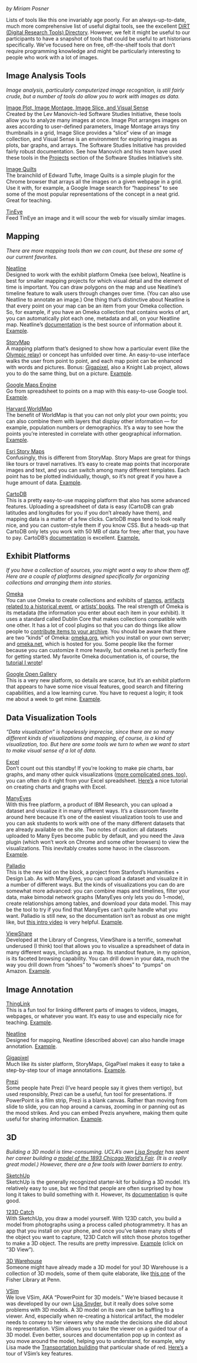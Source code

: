 *by Miriam Posner*

Lists of tools like this one invariably age poorly. For an
always-up-to-date, much more comprehensive list of useful digital tools,
see the excellent [DiRT (Digital Research Tools)
Directory](http://dirtdirectory.org/). However, we felt it might be
useful to our participants to have a snapshot of tools that could be
useful to art historians specifically. We’ve focused here on free,
off-the-shelf tools that don’t require programming knowledge and might
be particularly interesting to people who work with a lot of images.

Image Analysis Tools
--------------------

*Image analysis, particularly computerized image recognition, is still
fairly crude, but a number of tools do allow you to work with images as
data.*

[Image Plot, Image Montage, Image Slice, and Visual
Sense](http://lab.softwarestudies.com/p/software-for-digital-humanities.html)\
Created by the Lev Manovich-led Software Studies Initiative, these tools
allow you to analyze many images at once. Image Plot arranges images on
axes according to user-defined parameters, Image Montage arrays tiny
thumbnails in a grid, Image Slice provides a “slice” view of an image
collection, and Visual Sense is an environment for exploring images as
plots, bar graphs, and arrays. The Software Studies Initiative has
provided fairly robust documentation. See how Manovich and his team have
used these tools in the
[Projects](http://lab.softwarestudies.com/p/research_14.html) section of
the Software Studies Initiative’s site.

[Image Quilts](http://imagequilts.com/)\
The brainchild of Edward Tufte, Image Quilts is a simple plugin for the
Chrome browser that arrays all the images on a given webpage in a grid.
Use it with, for example, a Google Image search for “happiness” to see
some of the most popular representations of the concept in a neat grid.
Great for teaching.

[TinEye](https://www.tineye.com/)\
Feed TinEye an image and it will scour the web for visually similar
images.

Mapping
-------

*There are more mapping tools than we can count, but these are some of
our current favorites.*

[Neatline](http://neatline.org/)\
Designed to work with the exhibit platform Omeka (see below), Neatline
is best for smaller mapping projects for which visual detail and the
element of time is important. You can draw polygons on the map and use
Neatline’s timeline feature to walk users through changes over time.
(You can also use Neatline to annotate an image.) One thing that’s
distinctive about Neatline is that every point on your map can be an
item from your Omeka collection. So, for example, if you have an Omeka
collection that contains works of art, you can automatically plot each
one, metadata and all, on your Neatline map. Neatline’s
[documentation](http://docs.neatline.org/) is the best source of
information about it.
[Example](http://ibnjubayr.lib.virginia.edu/view-exhibits).

[StoryMap](http://storymap.knightlab.com/)\
A mapping platform that’s designed to show how a particular event (like
the [Olympic
relay](http://storymap.knightlab.com/examples/sochi-2014-olympic-torch-relay.html))
or concept has unfolded over time. An easy-to-use interface walks the
user from point to point, and each map point can be enhanced with words
and pictures. Bonus:
[Gigapixel](http://storymap.knightlab.com/gigapixel.html), also a Knight
Lab project, allows you to do the same thing, but on a picture.
[Example](http://nps.maps.arcgis.com/apps/MapTour/index.html?appid=ed4298bcae2d48cc905a3491c16ca417&webmap=ea9fad7f1d6148a8bf5afc44c3662ae0).

[Google Maps Engine](https://mapsengine.google.com/map/)\
Go from spreadsheet to points on a map with this easy-to-use Google
tool.
[Example](https://mapsengine.google.com/map/embed?mid=zhuiTwVccKcw.kWvH6mZ0TfQI).

[Harvard WorldMap](http://worldmap.harvard.edu/)\
The benefit of WorldMap is that you can not only plot your own points;
you can also combine them with layers that display other information —
for example, population numbers or demographics. It’s a way to see how
the points you’re interested in correlate with other geographical
information. [Example](http://worldmap.harvard.edu/digitalJC/).

[Esri Story Maps](http://storymaps.arcgis.com/en/)\
Confusingly, this is different from StoryMap. Story Maps are great for
things like tours or travel narratives. It’s easy to create map points
that incorporate images and text, and you can switch among many
different templates. Each point has to be plotted individually, though,
so it’s not great if you have a huge amount of data.
[Example](http://story.maps.arcgis.com/apps/MapTour/?appid=d5b2c90d8a53466f9c3efb0f25d13325).

[CartoDB](http://cartodb.com/)\
This is a pretty easy-to-use mapping platform that also has some
advanced features. Uploading a spreadsheet of data is easy (CartoDB can
grab latitudes and longitudes for you if you don’t already have them),
and mapping data is a matter of a few clicks. CartoDB maps tend to look
really nice, and you can custom-style them if you know CSS. But a
heads-up that CartoDB only lets you work with 50 MB of data for free;
after that, you have to pay. CartoDB’s
[documentation](http://cartodb.com/docs) is excellent.
[Example.](http://www.afdc.energy.gov/locator/stations/)

Exhibit Platforms
-----------------

*If you have a collection of sources, you might want a way to show them
off. Here are a couple of platforms designed specifically for organizing
collections and arranging them into stories.*

[Omeka](http://omeka.org/)\
You can use Omeka to create collections and exhibits of
[stamps](http://blacksonstamp.omeka.net/), [artifacts related to a
historical
event](http://scarc.library.oregonstate.edu/omeka/exhibits/show/atomic),
or [artists’
books](http://marbl-omeka.library.emory.edu/marbl/exhibits/show/artistsbooksshowcase).
The real strength of Omeka is its metadata (the information you enter
about each item in your exhibit). It uses a standard called Dublin Core
that makes collections compatible with one other. It has a lot of cool
plugins so that you can do things like allow people to [contribute items
to your archive](http://omeka.org/codex/Plugins/Contribution). You
should be aware that there are two “kinds” of Omeka:
[omeka.org](http://omeka.org/), which you install on your own server;
and [omeka.net](http://www.omeka.net/), which is hosted for you. Some
people like the former because you can customize it more heavily, but
omeka.net is perfectly fine for getting started. My favorite Omeka
documentation is, of course, the [tutorial I
wrote](http://programminghistorian.org/lessons/up-and-running-with-omeka)!

[Google Open Gallery](http://www.google.com/opengallery)\
This is a very new platform, so details are scarce, but it’s an exhibit
platform that appears to have some nice visual features, good search and
filtering capabilities, and a low learning curve. You have to request a
login; it took me about a week to get mine.
[Example](http://belgian-comic-strip-center.culturalspot.org/home).

Data Visualization Tools
------------------------

*“Data visualization” is hopelessly imprecise, since there are so many
different kinds of visualizations and mapping, of course, is a kind of
visualization, too. But here are some tools we turn to when we want to
start to make visual sense of a lot of data.*

[Excel](http://office.microsoft.com/en-us/excel/)\
Don’t count out this standby! If you’re looking to make pie charts, bar
graphs, and many other quick visualizations ([more complicated ones,
too](http://www.excelcharts.com/blog/)), you can often do it right from
your Excel spreadsheet.
[Here’s](http://office.microsoft.com/en-us/excel-help/charts-i-how-to-create-a-chart-RZ001105505.aspx)
a nice tutorial on creating charts and graphs with Excel.

[ManyEyes](http://www-958.ibm.com/software/analytics/labs/manyeyes/)\
With this free platform, a product of IBM Research, you can upload a
dataset and visualize it in many different ways. It’s a classroom
favorite around here because it’s one of the easiest visualization tools
to use and you can ask students to work with one of the many different
datasets that are already available on the site. Two notes of caution:
all datasets uploaded to Many Eyes become public by default, and you
need the Java plugin (which won’t work on Chrome and some other
browsers) to view the visualizations. This inevitably creates some havoc
in the classroom.
[Example](http://www-958.ibm.com/software/analytics/labs/manyeyes/#vis=503128).

[Palladio](http://hdlab.stanford.edu/projects/palladio/)\
This is the new kid on the block, a project from Stanford’s Humanities +
Design Lab. As with ManyEyes, you can upload a dataset and visualize it
in a number of different ways. But the kinds of visualizations you can
do are somewhat more advanced: you can combine maps and timelines,
filter your data, make bimodal network graphs (ManyEyes only lets you do
1-mode), create relationships among tables, and download your data
model. This may be the tool to try if you find that ManyEyes can’t quite
handle what you want. Palladio is still new, so the documentation isn’t
as robust as one might like, but [this intro
video](http://hdlab.stanford.edu/lab-notebook/palladio/2014/06/20/full-video-tutorial/)
is very helpful. [Example](http://ricedh.github.io/01-palladio.html).

[ViewShare](http://viewshare.org/)\
Developed at the Library of Congress, ViewShare is a terrific, somewhat
underused (I think) tool that allows you to visualize a spreadsheet of
data in many different ways, including as a map. Its standout feature,
in my opinion, is its faceted browsing capability. You can drill down in
your data, much the way you drill down from “shoes” to “women’s shoes”
to “pumps” on Amazon.
[Example](http://viewshare.org/views/drevans/swag-diplomacy-black-travel-memoirs/).

Image Annotation
----------------

[ThingLink](https://www.thinglink.com/)\
This is a fun tool for linking different parts of images to videos,
images, webpages, or whatever you want. It’s easy to use and especially
nice for teaching.
[Example](https://www.thinglink.com/scene/500859588443111424).

[Neatline](http://neatline.org/)\
Designed for mapping, Neatline (described above) can also handle image
annotation.
[Example](http://bikinghistory.com/neatline/show/bf-goodrich-studio-components).

[Gigapixel](http://storymap.knightlab.com/gigapixel.html)\
Much like its sister platform, StoryMaps, GigaPixel makes it easy to
take a step-by-step tour of image annotations.
[Example](http://cdn.knightlab.com/libs/storymapjs/latest/embed/?url=https://www.googledrive.com/host/0B1d8oNIpMx53Wk9CdDlVZ01qU1E/published.json).

[Prezi](http://prezi.com/)\
Some people hate Prezi (I’ve heard people say it gives them vertigo),
but used responsibly, Prezi can be a useful, fun tool for presentations.
If PowerPoint is a film strip, Prezi is a blank canvas. Rather than
moving from slide to slide, you can hop around a canvas, zooming in or
panning out as the mood strikes. And you can embed Prezis anywhere,
making them quite useful for sharing information.
[Example](http://prezi.com/piwbxuqaih4f/world-cup-2014-must-watch-players-uk/).

3D
--

*Building a 3D model is time-consuming. UCLA’s own [Lisa
Snyder](https://idre.ucla.edu/people/profiles/lisa-snyder) has spent her
career building a [model of the 1893 Chicago World’s
Fair](http://www.ust.ucla.edu/ustweb/Projects/columbian_expo.htm). (It
is a really great model.) However, there are a few tools with lower
barriers to entry.*

[SketchUp](http://www.sketchup.com/)\
SketchUp is the generally recognized starter-kit for building a 3D
model. It’s relatively easy to use, but we find that people are often
surprised by how long it takes to build something with it. However, its
[documentation](http://www.sketchup.com/learn) is quite good.

[123D Catch](http://www.123dapp.com/catch)\
With SketchUp, you draw a model yourself. With 123D catch, you build a
model from photographs using a process called photogrammetry. It has an
app that you install on your phone, and once you’ve taken many shots of
the object you want to capture, 123D Catch will stitch those photos
together to make a 3D object. The results are pretty impressive.
[Example](http://www.123dapp.com/Catch/Canopic-jar-captured-by-Bradford-Lowery-cleaned-up/2553088)
(click on “3D View”).

[3D Warehouse](https://3dwarehouse.sketchup.com/index.html)\
Someone might have already made a 3D model for you! 3D Warehouse is a
collection of 3D models, some of them quite elaborate, like [this
one](https://3dwarehouse.sketchup.com/model.html?id=71187c14aab1b33bdc0d3b8ac51c2a32)
of the Fisher Library at Penn.

[VSim](https://idre.ucla.edu/gis-visualization/vsim)\
We love VSim, AKA “PowerPoint for 3D models.” We’re biased because it
was developed by our own [Lisa
Snyder](https://idre.ucla.edu/people/profiles/lisa-snyder), but it
really does solve some problems with 3D models. A 3D model on its own
can be baffling to a viewer. And, especially when re-creating a
historical artifact, the modeler needs to convey to her viewers why she
made the decisions she did about its representation. VSim allows you to
take the viewer on a guided tour of a 3D model. Even better, sources and
documentation pop up in context as you move around the model, helping
you to understand, for example, why Lisa made the [Transportation
building](http://www.ust.ucla.edu/ustweb/Projects/Columbian_Expo/Trans4_612.htm)
that particular shade of red.
[Here’s](https://www.youtube.com/watch?v=MYYtDTucKL8&feature=youtu.be) a
tour of VSim’s key features.
